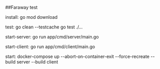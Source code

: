 ##Faraway test

install:
	go mod download

test:
	go clean --testcache
	go test ./...

start-server:
	go run app/cmd/server/main.go

start-client:
	go run app/cmd/client/main.go

start:
	docker-compose up --abort-on-container-exit --force-recreate --build server --build client

